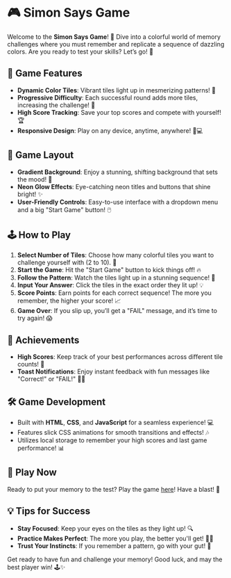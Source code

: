 # 🎮 Simon Says Game

Welcome to the **Simon Says Game**! 🎉 Dive into a colorful world of memory challenges where you must remember and replicate a sequence of dazzling colors. Are you ready to test your skills? Let’s go! 🌈

## 🌟 Game Features

- **Dynamic Color Tiles**: Vibrant tiles light up in mesmerizing patterns! 🌟
- **Progressive Difficulty**: Each successful round adds more tiles, increasing the challenge! 🚀
- **High Score Tracking**: Save your top scores and compete with yourself! 🏆
- **Responsive Design**: Play on any device, anytime, anywhere! 📱💻

## 🎨 Game Layout

- **Gradient Background**: Enjoy a stunning, shifting background that sets the mood! 🎨
- **Neon Glow Effects**: Eye-catching neon titles and buttons that shine bright! ✨
- **User-Friendly Controls**: Easy-to-use interface with a dropdown menu and a big "Start Game" button! 🖱️

## 🕹️ How to Play

1. **Select Number of Tiles**: Choose how many colorful tiles you want to challenge yourself with (2 to 10). 🎲
2. **Start the Game**: Hit the "Start Game" button to kick things off! 🔥
3. **Follow the Pattern**: Watch the tiles light up in a stunning sequence! 👀
4. **Input Your Answer**: Click the tiles in the exact order they lit up! 💡
5. **Score Points**: Earn points for each correct sequence! The more you remember, the higher your score! 📈
6. **Game Over**: If you slip up, you’ll get a "FAIL" message, and it’s time to try again! 😱

## 🎯 Achievements

- **High Scores**: Keep track of your best performances across different tile counts! 🥇
- **Toast Notifications**: Enjoy instant feedback with fun messages like "Correct!" or "FAIL!" 🎉💔

## 🛠️ Game Development

- Built with **HTML**, **CSS**, and **JavaScript** for a seamless experience! 💻
- Features slick CSS animations for smooth transitions and effects! 🎶
- Utilizes local storage to remember your high scores and last game performance! 📊

## 🔗 Play Now

Ready to put your memory to the test? Play the game [here](https://tempestaethel.github.io/Simon-says/)! Have a blast! 🎊

## 💡 Tips for Success

- **Stay Focused**: Keep your eyes on the tiles as they light up! 🔍
- **Practice Makes Perfect**: The more you play, the better you'll get! 🏋️‍♂️
- **Trust Your Instincts**: If you remember a pattern, go with your gut! 💪

Get ready to have fun and challenge your memory! Good luck, and may the best player win! 🕹️✨
